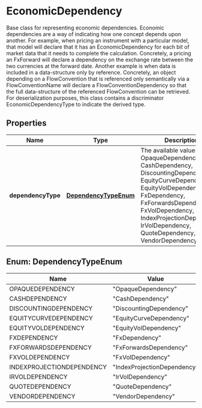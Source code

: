 

# EconomicDependency

Base class for representing economic dependencies.  Economic dependencies are a way of indicating how one concept depends upon another.  For example, when pricing an instrument with a particular model,  that model will declare that it has an EconomicDependency for each bit of market data  that it needs to complete the calculation.  Concretely, a pricing an FxForward will declare a dependency on the exchange rate between the two currencies  at the forward date.                Another example is when data is included in a data-structure only by reference.  Concretely, an object depending on a FlowConvention that is referenced only semantically via a FlowConventionName  will declare a FlowConventionDependency  so that the full data-structure of the referenced FlowConvention can be retrieved.                For deserialization purposes,  this class contains a discriminator EconomicDependencyType to indicate the derived type.

## Properties

| Name | Type | Description | Notes |
|------------ | ------------- | ------------- | -------------|
|**dependencyType** | [**DependencyTypeEnum**](#DependencyTypeEnum) | The available values are: OpaqueDependency, CashDependency, DiscountingDependency, EquityCurveDependency, EquityVolDependency, FxDependency, FxForwardsDependency, FxVolDependency, IndexProjectionDependency, IrVolDependency, QuoteDependency, VendorDependency |  |



## Enum: DependencyTypeEnum

| Name | Value |
|---- | -----|
| OPAQUEDEPENDENCY | &quot;OpaqueDependency&quot; |
| CASHDEPENDENCY | &quot;CashDependency&quot; |
| DISCOUNTINGDEPENDENCY | &quot;DiscountingDependency&quot; |
| EQUITYCURVEDEPENDENCY | &quot;EquityCurveDependency&quot; |
| EQUITYVOLDEPENDENCY | &quot;EquityVolDependency&quot; |
| FXDEPENDENCY | &quot;FxDependency&quot; |
| FXFORWARDSDEPENDENCY | &quot;FxForwardsDependency&quot; |
| FXVOLDEPENDENCY | &quot;FxVolDependency&quot; |
| INDEXPROJECTIONDEPENDENCY | &quot;IndexProjectionDependency&quot; |
| IRVOLDEPENDENCY | &quot;IrVolDependency&quot; |
| QUOTEDEPENDENCY | &quot;QuoteDependency&quot; |
| VENDORDEPENDENCY | &quot;VendorDependency&quot; |



